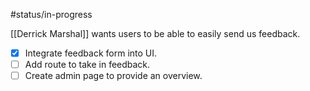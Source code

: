 #status/in-progress

[[Derrick Marshal]] wants users to be able to easily send us feedback.

* [x] Integrate feedback form into UI.
* [ ] Add route to take in feedback.
* [ ] Create admin page to provide an overview.